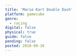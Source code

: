 ```yaml
---
title: 'Mario Kart Double Dash'
platform: gamecube
genre:
  - racing
digital: false
physical: true
guide: false
pending: false
posted: 2018-09-16
---
```

